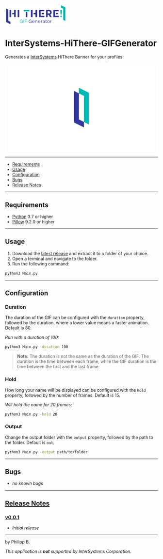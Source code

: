 <img src = "resources/logo.png" width = "40%" alt = "Logo"/>

# InterSystems-HiThere-GIFGenerator

Generates a [InterSystems](https://www.intersystems.com/) HiThere Banner for your profiles.

![Example](out/Example.gif)

---

-   [Requirements](#requirements)
-   [Usage](#usage)
-   [Configuration](#configuration)
-   [Bugs](#bugs)
-   [Release Notes](#release-notes)

---

## Requirements

-   [Python](https://www.python.org/) 3.7 or higher
-   [Pillow](https://pypi.org/project/Pillow/) 9.2.0 or higher

---

## Usage

1.  Download the [latest release]() and extract it to a folder of your choice.
2.  Open a terminal and navigate to the folder.
3.  Run the following command:

```bash
python3 Main.py
```

---

## Configuration

### Duration

The duration of the GIF can be configured with the `duration` property, followed by the duration, where a lower value means a faster animation. Default is 80.

_Run with a duration of 100:_

```bash
python3 Main.py -duration 100
```

> **Note:** The duration is not the same as the duration of the GIF. The duration is the time between each frame, while the GIF duration is the time between the first and the last frame.

### Hold

How long your name will be displayed can be configured with the `hold` property, followed by the number of frames. Default is 15.

_Will hold the name for 20 frames:_

```bash
python3 Main.py -hold 20
```

### Output

Change the output folder with the `output` property, followed by the path to the folder. Default is `out`.

```bash
python3 Main.py -output path/to/folder
```

---

## Bugs

-   _no known bugs_

---

## [Release Notes](https://github.com/phil1436/InterSystemsHiThereGifGenerator/blob/master/CHANGELOG.md)

### [v0.0.1](https://github.com/phil1436/InterSystemsHiThereGifGenerator/tree/0.0.1)

-   _Initial release_

---

by Philipp B.

_This application is **not** supported by InterSystems Corporation._
